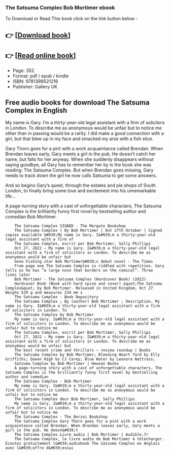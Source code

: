 ### The Satsuma Complex Bob Mortimer ebook

To Download or Read This book click on the link button below :

## 👉  [**[Download book](http://filesbooks.info/download.php?group=book&from=github.com&id=650763&lnk=1066 "Download book")**]

## 👉  [**[Read online book](http://filesbooks.info/download.php?group=book&from=github.com&id=650763&lnk=1066 "Read online book")**]


* Page: 352
* Format: pdf / epub / kindle
* ISBN: 9781398521216
* Publisher: Gallery UK



## Free audio books for download The Satsuma Complex  in English



My name is Gary. I’m a thirty-year-old legal assistant with a firm of solicitors in London. To describe me as anonymous would be unfair but to notice me other than in passing would be a rarity. I did make a good connection with a girl, but that blew up in my face and smacked my arse with a fish slice.

 Gary Thorn goes for a pint with a work acquaintance called Brendan. When Brendan leaves early, Gary meets a girl in the pub. He doesn’t catch her name, but falls for her anyway. When she suddenly disappears without saying goodbye, all Gary has to remember her by is the book she was reading: The Satsuma Complex. But when Brendan goes missing, Gary needs to track down the girl he now calls Satsuma to get some answers.

 And so begins Gary’s quest, through the estates and pie shops of South London, to finally bring some love and excitement into his unremarkable life…

 A page-turning story with a cast of unforgettable characters, The Satsuma Complex is the brilliantly funny first novel by bestselling author and comedian Bob Mortimer.


        The Satsuma Complex SIGNED - The Margate Bookshop
        The Satsuma Complex | By Bob Mortimer | Out 27th October | Signed copies available &#039;My name is Gary. I&#039;m a thirty-year-old legal assistant with a firm of 
        The Satsuma Complex, escrit per Bob Mortimer, Sally Phillips
        Oct 27, 2022 — My name is Gary. I&#039;m a thirty-year-old legal assistant with a firm of solicitors in London. To describe me as anonymous would be unfair but 
        Gone Fishing star Bob Mortimer&#039;s debut novel - The Times
        From page one The Satsuma Complex is riddled with repetition. Gary tells us he has “a large nose that borders on the comical”. Three lines later 
        Bob Mortimer · The Satsuma Complex (Hardcover Book) (2022)
        Hardcover Book (Book with hard spine and cover) &quot;The Satsuma Complex&quot; by Bob Mortimer. Released in United Kingdom, Oct 27 Weighs 529 g and measures 234 mm x 
        The Satsuma Complex - Book Depository
        The Satsuma Complex ; By (author) Bob Mortimer ; Description. My name is Gary. I&#039;m a thirty-year-old legal assistant with a firm of solicitors in London. To 
        The Satsuma Complex by Bob Mortimer
        My name is Gary. I&#039;m a thirty-year-old legal assistant with a firm of solicitors in London. To describe me as anonymous would be unfair but to notice me 
        The Satsuma Complex, escrit per Bob Mortimer, Sally Phillips
        Oct 27, 2022 — My name is Gary. I&#039;m a thirty-year-old legal assistant with a firm of solicitors in London. To describe me as anonymous would be unfair but 
        The best recent crime and thrillers – review roundup | Books
        The Satsuma Complex by Bob Mortimer; Bleeding Heart Yard by Elly Griffiths; Queen High by CJ Carey; Blue Water by Leonora Nattrass; 
        Satsuma Complex by Bob Mortimer | Hewson Books
        A page-turning story with a cast of unforgettable characters, The Satsuma Complex is the brilliantly funny first novel by bestselling author and comedian 
        The Satsuma Complex - Bob Mortimer
        My name is Gary. I&#039;m a thirty-year-old legal assistant with a firm of solicitors in London. To describe me as anonymous would be unfair but to notice me 
        The Satsuma Complex deur Bob Mortimer, Sally Phillips
        My name is Gary. I&#039;m a thirty-year-old legal assistant with a firm of solicitors in London. To describe me as anonymous would be unfair but to notice me 
        The Satsuma Complex - The Borzoi Bookshop
        The Satsuma Complex Gary Thorn goes for a pint with a work acquaintance called Brendan. When Brendan leaves early, Gary meets a girl in the pub. He doesn&#039;t 
        The Satsuma Complex Livre audio | Bob Mortimer | Audible.fr
        The Satsuma Complex, le livre audio de Bob Mortimer à télécharger. Écoutez gratuitement l&#039;audiobook The Satsuma Complex en Anglais avec l&#039;offre d&#039;essai 
    




